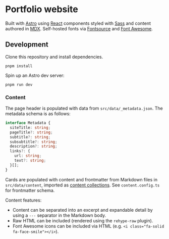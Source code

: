 # Portfolio website

Built with [Astro](https://astro.build) using
[React](https://react.dev) components styled with
[Sass](https://sass-lang.com) and content authored in
[MDX](https://mdxjs.com). Self-hosted fonts via [Fontsource](https://fontsource.org) and [Font Awesome](https://docs.fontawesome.com/web/setup/packages#all-the-things).

## Development

Clone this repository and install dependencies.

```
pnpm install
```

Spin up an Astro dev server:

```
pnpm run dev
```

### Content

The page header is populated with data from `src/data/_metadata.json`. The metadata schema is as follows:

```ts
interface Metadata {
  siteTitle: string;
  pageTitle?: string;
  subtitle?: string;
  subsubtitle?: string;
  description?: string;
  links?: {
    url: string;
    text?: string;
  }[];
}
```

Cards are populated with content and frontmatter from Markdown files in `src/data/content`, imported as [content collections](https://docs.astro.build/en/guides/content-collections/). See `content.config.ts` for frontmatter schema.

Content features:

- Content can be separated into an excerpt and expandable detail by using a `---` separator in the Markdown body.
- Raw HTML can be included (rendered using the `rehype-raw` plugin).
- Font Awesome icons can be included via HTML (e.g. `<i class="fa-solid fa-face-smile"></i>`).

